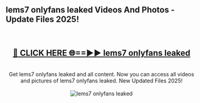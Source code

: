 <h2>lems7 onlyfans leaked Videos And Photos - Update Files 2025!</h2>
<br>
<div align="center">
<h2><a href="https://top-ai-tools.click/QrbHav" rel="nofollow">🔴 CLICK HERE 🌐==►► lems7 onlyfans leaked</a></h2>
<br>
Get lems7 onlyfans leaked and all content. Now you can access all videos and pictures of lems7 onlyfans leaked. New Updated Files 2025!
<br>
<br>
<a href="https://top-ai-tools.click/QrbHav" rel="nofollow" data-target="animated-image.originalLink"><img src="https://i.ibb.co.com/WyWwxjT/player-gif2.gif" alt="lems7 onlyfans leaked" style="max-width: 100%; display: inline-block;" data-target="animated-image.originalImage"></a>
</div>
<br>